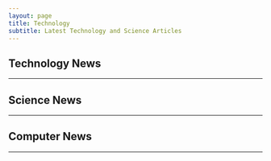 ```yaml
---
layout: page
title: Technology
subtitle: Latest Technology and Science Articles
---
```


<!-- publish0x technology tags articles -->
<h2>Technology News</h2><hr/>
<script src="https://www.publish0x.com/widget/code"></script><publish0x-posts-widget aff="4zbqpvkapr" posts-number="6" content-type="tag" content-ids="315"></publish0x-posts-widget>

<!-- publish0x science tags articles -->
<h2>Science News</h2><hr/>
<script src="https://www.publish0x.com/widget/code"></script><publish0x-posts-widget aff="4zbqpvkapr" posts-number="6" content-type="tag" content-ids="314"></publish0x-posts-widget>

<!-- publish0x computer tags articles -->
<h2>Computer News</h2><hr/>
<script src="https://www.publish0x.com/widget/code"></script><publish0x-posts-widget aff="4zbqpvkapr" posts-number="6" content-type="tag" content-ids="9532,214"></publish0x-posts-widget>
